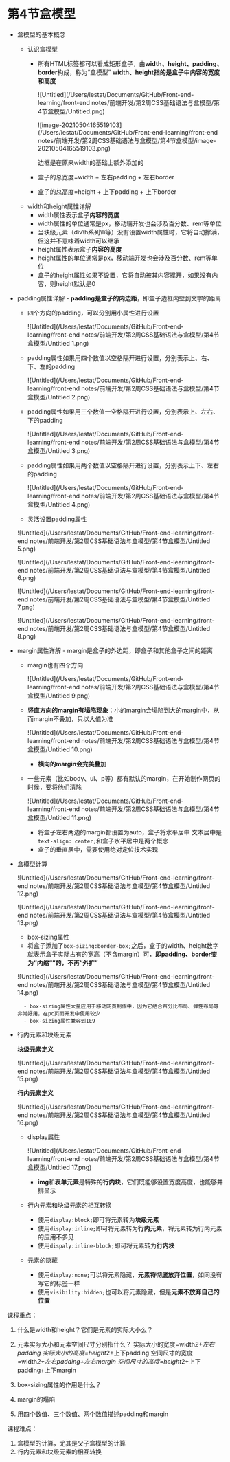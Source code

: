 # 第4节盒模型

- 盒模型的基本概念
    - 认识盒模型
        - 所有HTML标签都可以看成矩形盒子，由**width、height、padding、border**构成，称为“盒模型”
          **width、height指的是盒子中内容的宽度和高度**

          ![Untitled](/Users/lestat/Documents/GitHub/Front-end-learning/front-end notes/前端开发/第2周CSS基础语法与盒模型/第4节盒模型/Untitled.png)

          ![image-20210504165519103](/Users/lestat/Documents/GitHub/Front-end-learning/front-end notes/前端开发/第2周CSS基础语法与盒模型/第4节盒模型/image-20210504165519103.png)

            边框是在原来width的基础上额外添加的
        
        - 盒子的总宽度=width + 左右padding + 左右border
        
        - 盒子的总高度=height + 上下padding + 上下border
    - width和height属性详解
        - width属性表示盒子**内容的宽度**
        - width属性的单位通常是px，移动端开发也会涉及百分数、rem等单位
        - 当块级元素（div\h系列\li等）没有设置width属性时，它将自动撑满，但这并不意味着width可以继承
        - height属性表示盒子**内容的高度**
        - height属性的单位通常是px，移动端开发也会涉及百分数、rem等单位
        - 盒子的height属性如果不设置，它将自动被其内容撑开，如果没有内容，则height默认是0
- padding属性详解
        - **padding是盒子的内边距**，即盒子边框内壁到文字的距离
    - 四个方向的padding，可以分别用小属性进行设置
    
        ![Untitled](/Users/lestat/Documents/GitHub/Front-end-learning/front-end notes/前端开发/第2周CSS基础语法与盒模型/第4节盒模型/Untitled 1.png)
    
    - padding属性如果用四个数值以空格隔开进行设置，分别表示上、右、下、左的padding
    
        ![Untitled](/Users/lestat/Documents/GitHub/Front-end-learning/front-end notes/前端开发/第2周CSS基础语法与盒模型/第4节盒模型/Untitled 2.png)
    
    - padding属性如果用三个数值一空格隔开进行设置，分别表示上、左右、下的padding
    
        ![Untitled](/Users/lestat/Documents/GitHub/Front-end-learning/front-end notes/前端开发/第2周CSS基础语法与盒模型/第4节盒模型/Untitled 3.png)
    
    - padding属性如果用两个数值以空格隔开进行设置，分别表示上下、左右的padding
    
        ![Untitled](/Users/lestat/Documents/GitHub/Front-end-learning/front-end notes/前端开发/第2周CSS基础语法与盒模型/第4节盒模型/Untitled 4.png)
    
    - 灵活设置padding属性
    
    ![Untitled](/Users/lestat/Documents/GitHub/Front-end-learning/front-end notes/前端开发/第2周CSS基础语法与盒模型/第4节盒模型/Untitled 5.png)
    
    ![Untitled](/Users/lestat/Documents/GitHub/Front-end-learning/front-end notes/前端开发/第2周CSS基础语法与盒模型/第4节盒模型/Untitled 6.png)
    
    ![Untitled](/Users/lestat/Documents/GitHub/Front-end-learning/front-end notes/前端开发/第2周CSS基础语法与盒模型/第4节盒模型/Untitled 7.png)
    
    ![Untitled](/Users/lestat/Documents/GitHub/Front-end-learning/front-end notes/前端开发/第2周CSS基础语法与盒模型/第4节盒模型/Untitled 8.png)
    
- margin属性详解
        - margin是盒子的外边距，即盒子和其他盒子之间的距离
    - margin也有四个方向
    
        ![Untitled](/Users/lestat/Documents/GitHub/Front-end-learning/front-end notes/前端开发/第2周CSS基础语法与盒模型/第4节盒模型/Untitled 9.png)
    
    - **竖直方向的margin有塌陷现象**：小的margin会塌陷到大的margin中，从而margin不叠加，只以大值为准
    
        ![Untitled](/Users/lestat/Documents/GitHub/Front-end-learning/front-end notes/前端开发/第2周CSS基础语法与盒模型/第4节盒模型/Untitled 10.png)

        - **横向的margin会完美叠加**
    - 一些元素（比如body、ul、p等）都有默认的margin，在开始制作网页的时候，要将他们清除
    
        ![Untitled](/Users/lestat/Documents/GitHub/Front-end-learning/front-end notes/前端开发/第2周CSS基础语法与盒模型/第4节盒模型/Untitled 11.png)
    
        - 将盒子左右两边的margin都设置为auto，盒子将水平居中
        文本居中是`text-align: center;`和盒子水平居中是两个概念
        - 盒子的垂直居中，需要使用绝对定位技术实现
- 盒模型计算
  
    ![Untitled](/Users/lestat/Documents/GitHub/Front-end-learning/front-end notes/前端开发/第2周CSS基础语法与盒模型/第4节盒模型/Untitled 12.png)
    
    ![Untitled](/Users/lestat/Documents/GitHub/Front-end-learning/front-end notes/前端开发/第2周CSS基础语法与盒模型/第4节盒模型/Untitled 13.png)

    - box-sizing属性
    - 将盒子添加了`box-sizing:border-box;`之后，盒子的width、height数字就表示盒子实际占有的宽高（不含margin）可，**即padding、border变为“内缩“”的，不再“外扩”**
    
     ![Untitled](/Users/lestat/Documents/GitHub/Front-end-learning/front-end notes/前端开发/第2周CSS基础语法与盒模型/第4节盒模型/Untitled 14.png)
    
        - box-sizing属性大量应用于移动网页制作中，因为它结合百分比布局、弹性布局等非常好用，在pc页面开发中使用较少
        - box-sizing属性兼容到IE9
- 行内元素和块级元素

    **块级元素定义**

    ![Untitled](/Users/lestat/Documents/GitHub/Front-end-learning/front-end notes/前端开发/第2周CSS基础语法与盒模型/第4节盒模型/Untitled 15.png)

    **行内元素定义**

    ![Untitled](/Users/lestat/Documents/GitHub/Front-end-learning/front-end notes/前端开发/第2周CSS基础语法与盒模型/第4节盒模型/Untitled 16.png)

    - display属性

        ![Untitled](/Users/lestat/Documents/GitHub/Front-end-learning/front-end notes/前端开发/第2周CSS基础语法与盒模型/第4节盒模型/Untitled 17.png)

        - **img**和**表单元素**是特殊的**行内块**，它们既能够设置宽度高度，也能够并排显示
    - 行内元素和块级元素的相互转换
        - 使用`display:block;`即可将元素转为**块级元素**
        - 使用`display:inline;`即可将元素转为**行内元素**，将元素转为行内元素的应用不多见
        - 使用`dispaly:inline-block;`即可将元素转为**行内块**
    - 元素的隐藏
        - 使用`display:none;`可以将元素隐藏，**元素将彻底放弃位置**，如同没有写它的标签一样
        - 使用`visibility:hidden;`也可以将元素隐藏，但是**元素不放弃自己的位置**

课程重点：

1. 什么是width和height？它们是元素的实际大小么？

2. 元素实际大小和元素空间尺寸分别指什么？
实际大小的宽度=width*2+左右padding
实际大小的高度=height*2+上下padding
空间尺寸的宽度=width*2+左右padding+左右margin
空间尺寸的高度=height*2+上下padding+上下margin
3. box-sizing属性的作用是什么？
4. margin的塌陷
5. 用四个数值、三个数值、两个数值描述padding和margin

课程难点：

1. 盒模型的计算，尤其是父子盒模型的计算
2. 行内元素和块级元素的相互转换